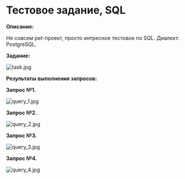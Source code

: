 <h1>Тестовое задание, SQL</h1>

**Описание:**

Не совсем pet-проект, просто интресное тестовое по SQL. Диалект: PostgreSQL.

**Задание:**

![task.jpg](attachment:task.jpg)

**Результаты выполнения запросов:** 

**Запрос №1.** 

![query_1.jpg](attachment:query_1.jpg)

**Запрос №2.** 

![query_2.jpg](attachment:query_2.jpg)

**Запрос №3.** 

![query_3.jpg](attachment:query_3.jpg)

**Запрос №4.** 

![query_4.jpg](attachment:query_4.jpg)